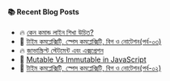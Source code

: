 #### :books: Recent Blog Posts
<!-- BLOGPOSTS:START -->
 - 🔥 [কেন কমান্ড লাইন শিখা উচিত?](https://boolean.hashnode.dev/4kav4keh4kaoiocmlecmrucmvucmqocnjecmosdgprlgpr7gpofgpqgg4ka24ka4kaw4kaiocmiecmmucmvcmpd8)
 - 💯 [টাইম কমপ্লেক্সিটি, স্পেস কমপ্লেক্সিটি, বিগ ও নোটেশন&lpar;পর্ব-০৩&rpar;](https://boolean.hashnode.dev/4kaf4ka4kah4kauiocmlecmrucmqucnjecmsucnhcmlecnjecmuocmvcmncmvywg4ka44ken4kaq4keh4ka4iocmlecmrucmqucnjecmsucnhcmlecnjecmuocmvcmncmvywg4kas4ka4kaxiocmkydgpqjgp4vgppgp4fgprbgpqgo4kaq4kaw4ken4kaslecnpucnqsk)
 - 🔥 [জাভাস্ক্রিপ্ট স্টেটমেন্ট এবং এক্সপ্রেশন](https://boolean.hashnode.dev/4kac4ka4kat4ka4ka44ken4kav4ken4kaw4ka4kaq4ken4kafiocmuocnjecmncnhcmncmrucnhcmqocnjecmnydgpogpqzgpoig4kap4kav4ken4ka44kaq4ken4kaw4keh4ka24kao)
 - 🚀 [Mutable Vs Immutable in JavaScript](https://boolean.hashnode.dev/mutable-vs-immutable-in-javascript)
 - 💫 [টাইম কমপ্লেক্সিটি, স্পেস কমপ্লেক্সিটি, বিগ ও নোটেশন&lpar;পর্ব-০২&rpar;](https://boolean.hashnode.dev/4kaf4ka4kah4kauiocmlecmrucmqucnjecmsucnhcmlecnjecmuocmvcmncmvywg4ka44ken4kaq4keh4ka4iocmlecmrucmqucnjecmsucnhcmlecnjecmuocmvcmncmvywg4kas4ka4kaxiocmkydgpqjgp4vgppgp4fgprbgpqgo4kaq4kaw4ken4kaslecnpucnqck)<!-- BLOGPOSTS:END -->
